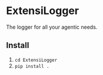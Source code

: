 # ExtensiLogger

The logger for all your agentic needs.

## Install

1. `cd ExtensiLogger`
2. `pip install .`